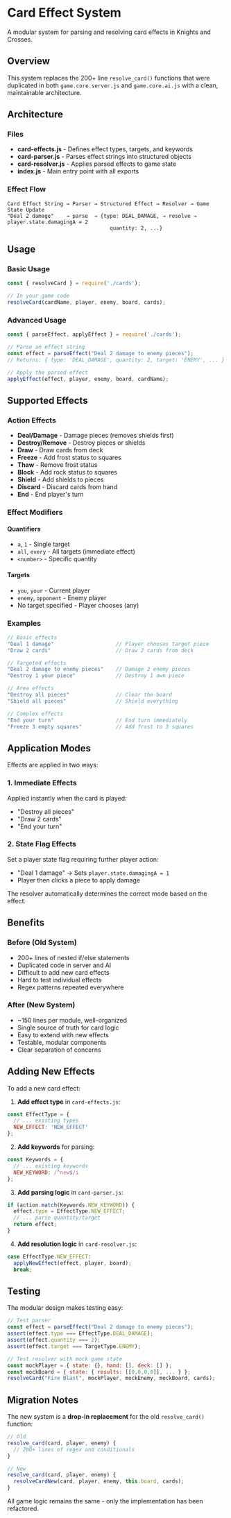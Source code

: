 # Card Effect System

A modular system for parsing and resolving card effects in Knights and Crosses.

## Overview

This system replaces the 200+ line `resolve_card()` functions that were duplicated in both `game.core.server.js` and `game.core.ai.js` with a clean, maintainable architecture.

## Architecture

### Files

- **card-effects.js** - Defines effect types, targets, and keywords
- **card-parser.js** - Parses effect strings into structured objects
- **card-resolver.js** - Applies parsed effects to game state
- **index.js** - Main entry point with all exports

### Effect Flow

```
Card Effect String → Parser → Structured Effect → Resolver → Game State Update
"Deal 2 damage"    → parse  → {type: DEAL_DAMAGE, → resolve → player.state.damagingA = 2
                                 quantity: 2, ...}
```

## Usage

### Basic Usage

```javascript
const { resolveCard } = require('./cards');

// In your game code
resolveCard(cardName, player, enemy, board, cards);
```

### Advanced Usage

```javascript
const { parseEffect, applyEffect } = require('./cards');

// Parse an effect string
const effect = parseEffect("Deal 2 damage to enemy pieces");
// Returns: { type: 'DEAL_DAMAGE', quantity: 2, target: 'ENEMY', ... }

// Apply the parsed effect
applyEffect(effect, player, enemy, board, cardName);
```

## Supported Effects

### Action Effects
- **Deal/Damage** - Damage pieces (removes shields first)
- **Destroy/Remove** - Destroy pieces or shields
- **Draw** - Draw cards from deck
- **Freeze** - Add frost status to squares
- **Thaw** - Remove frost status
- **Block** - Add rock status to squares
- **Shield** - Add shields to pieces
- **Discard** - Discard cards from hand
- **End** - End player's turn

### Effect Modifiers

#### Quantifiers
- `a`, `1` - Single target
- `all`, `every` - All targets (immediate effect)
- `<number>` - Specific quantity

#### Targets
- `you`, `your` - Current player
- `enemy`, `opponent` - Enemy player
- No target specified - Player chooses (any)

### Examples

```javascript
// Basic effects
"Deal 1 damage"                    // Player chooses target piece
"Draw 2 cards"                     // Draw 2 cards from deck

// Targeted effects
"Deal 2 damage to enemy pieces"    // Damage 2 enemy pieces
"Destroy 1 your piece"             // Destroy 1 own piece

// Area effects
"Destroy all pieces"               // Clear the board
"Shield all pieces"                // Shield everything

// Complex effects
"End your turn"                    // End turn immediately
"Freeze 3 empty squares"           // Add frost to 3 squares
```

## Application Modes

Effects are applied in two ways:

### 1. Immediate Effects
Applied instantly when the card is played:
- "Destroy all pieces"
- "Draw 2 cards"
- "End your turn"

### 2. State Flag Effects
Set a player state flag requiring further player action:
- "Deal 1 damage" → Sets `player.state.damagingA = 1`
- Player then clicks a piece to apply damage

The resolver automatically determines the correct mode based on the effect.

## Benefits

### Before (Old System)
- 200+ lines of nested if/else statements
- Duplicated code in server and AI
- Difficult to add new card effects
- Hard to test individual effects
- Regex patterns repeated everywhere

### After (New System)
- ~150 lines per module, well-organized
- Single source of truth for card logic
- Easy to extend with new effects
- Testable, modular components
- Clear separation of concerns

## Adding New Effects

To add a new card effect:

1. **Add effect type** in `card-effects.js`:
```javascript
const EffectType = {
  // ... existing types
  NEW_EFFECT: 'NEW_EFFECT'
};
```

2. **Add keywords** for parsing:
```javascript
const Keywords = {
  // ... existing keywords
  NEW_KEYWORD: /^new$/i
};
```

3. **Add parsing logic** in `card-parser.js`:
```javascript
if (action.match(Keywords.NEW_KEYWORD)) {
  effect.type = EffectType.NEW_EFFECT;
  // ... parse quantity/target
  return effect;
}
```

4. **Add resolution logic** in `card-resolver.js`:
```javascript
case EffectType.NEW_EFFECT:
  applyNewEffect(effect, player, board);
  break;
```

## Testing

The modular design makes testing easy:

```javascript
// Test parser
const effect = parseEffect("Deal 2 damage to enemy pieces");
assert(effect.type === EffectType.DEAL_DAMAGE);
assert(effect.quantity === 2);
assert(effect.target === TargetType.ENEMY);

// Test resolver with mock game state
const mockPlayer = { state: {}, hand: [], deck: [] };
const mockBoard = { state: { results: [[0,0,0,0]], ... } };
resolveCard("Fire Blast", mockPlayer, mockEnemy, mockBoard, cards);
```

## Migration Notes

The new system is a **drop-in replacement** for the old `resolve_card()` function:

```javascript
// Old
resolve_card(card, player, enemy) {
  // 200+ lines of regex and conditionals
}

// New
resolve_card(card, player, enemy) {
  resolveCardNew(card, player, enemy, this.board, cards);
}
```

All game logic remains the same - only the implementation has been refactored.
